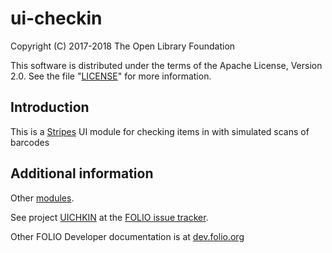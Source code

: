 # ui-checkin

Copyright (C) 2017-2018 The Open Library Foundation

This software is distributed under the terms of the Apache License,
Version 2.0. See the file "[LICENSE](LICENSE)" for more information.

## Introduction
This is a [Stripes](https://github.com/folio-org/stripes-core/) UI module
for checking items in with simulated scans of barcodes
## Additional information

Other [modules](http://dev.folio.org/source-code/#client-side).

See project [UICHKIN](https://issues.folio.org/browse/UICHKIN)
at the [FOLIO issue tracker](http://dev.folio.org/community/guide-issues).

Other FOLIO Developer documentation is at [dev.folio.org](http://dev.folio.org/)
